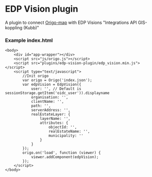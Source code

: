 # EDP Vision plugin
A plugin to connect [Origo-map](https://github.com/origo-map/origo) with EDP Visions "Integrations API GIS-koppling (Kubb)"

### Example index.html
```
<body>
	<div id="app-wrapper"></div>
	<script src="js/origo.js"></script>
	<script src="plugins/edp-vision-plugin/edp_vision.min.js"></script>
	<script type="text/javascript">
		//Init origo
		var origo = Origo('index.json');
		var edpVision = EdpVision({
			user: '', // Default is sessionStorage.getItem('oidc_user')).displayname
			organisation: '',
			clientName: '',
			path: '',
			serverAddress: '',
			realEstateLayer: {
				layerName: '',
				attributes: {
					objectId: '',
					realEstateName: '',
					municipality: ''
				}
			}
		});
		origo.on('load', function (viewer) {
			viewer.addComponent(edpVision);
		});
	</script>
</body>
```
